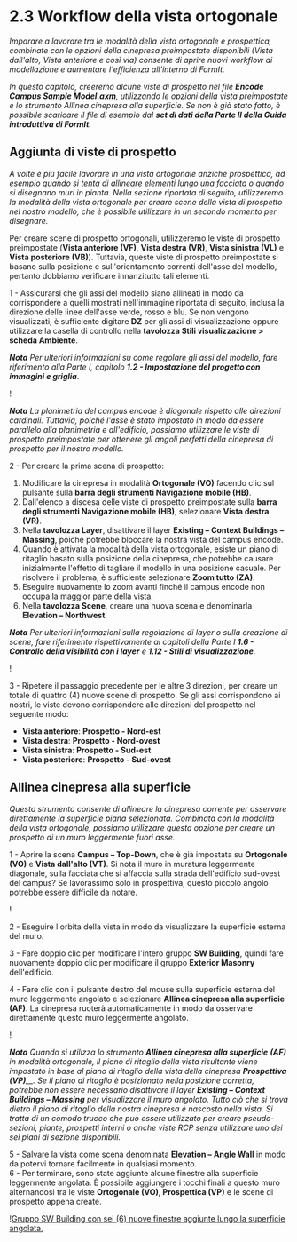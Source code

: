 # 2.3 Workflow della vista ortogonale

_Imparare a lavorare tra le modalità della vista ortogonale e prospettica, combinate con le opzioni della cinepresa preimpostate disponibili (Vista dall'alto, Vista anteriore e così via) consente di aprire nuovi workflow di modellazione e aumentare l'efficienza all'interno di FormIt._

_In questo capitolo, creeremo alcune viste di prospetto nel file_ _**Encode Campus Sample Model.axm**, utilizzando le opzioni della vista preimpostate e lo strumento Allinea cinepresa alla superficie. Se non è già stato fatto, è possibile scaricare il file di esempio dal_ _**set di dati della Parte II della Guida introduttiva di FormIt**._

## Aggiunta di viste di prospetto

_A volte è più facile lavorare in una vista ortogonale anziché prospettica, ad esempio quando si tenta di allineare elementi lungo una facciata o quando si disegnano muri in pianta. Nella sezione riportata di seguito, utilizzeremo la modalità della vista ortogonale per creare scene della vista di prospetto nel nostro modello, che è possibile utilizzare in un secondo momento per disegnare._

Per creare scene di prospetto ortogonali, utilizzeremo le viste di prospetto preimpostate (**Vista anteriore (VF)**, **Vista destra (VR)**, **Vista sinistra (VL)** e **Vista posteriore (VB)**). Tuttavia, queste viste di prospetto preimpostate si basano sulla posizione e sull'orientamento correnti dell'asse del modello, pertanto dobbiamo verificare innanzitutto tali elementi.

1 - Assicurarsi che gli assi del modello siano allineati in modo da corrispondere a quelli mostrati nell'immagine riportata di seguito, inclusa la direzione delle linee dell'asse verde, rosso e blu. Se non vengono visualizzati, è sufficiente digitare **DZ** per gli assi di visualizzazione oppure utilizzare la casella di controllo nella **tavolozza Stili visualizzazione > scheda Ambiente**.

_**Nota**_ _Per ulteriori informazioni su come regolare gli assi del modello, fare riferimento alla Parte I, capitolo_ _**1.2 - Impostazione del progetto con immagini e griglia**_.

\![](<../../.gitbook/assets/0 (7).png>)

_**Nota** La planimetria del campus encode è diagonale rispetto alle direzioni cardinali. Tuttavia, poiché l'asse è stato impostato in modo da essere parallelo alla planimetria e all'edificio, possiamo utilizzare le viste di prospetto preimpostate per ottenere gli angoli perfetti della cinepresa di prospetto per il nostro modello._

2 - Per creare la prima scena di prospetto:

1. Modificare la cinepresa in modalità **Ortogonale (VO)** facendo clic sul pulsante sulla **barra degli strumenti Navigazione mobile (HB)**.
2. Dall'elenco a discesa delle viste di prospetto preimpostate sulla **barra degli strumenti Navigazione mobile (HB)**, selezionare **Vista destra (VR)**.
3. Nella **tavolozza Layer**, disattivare il layer **Existing – Context Buildings – Massing**, poiché potrebbe bloccare la nostra vista del campus encode.
4. Quando è attivata la modalità della vista ortogonale, esiste un piano di ritaglio basato sulla posizione della cinepresa, che potrebbe causare inizialmente l'effetto di tagliare il modello in una posizione casuale. Per risolvere il problema, è sufficiente selezionare **Zoom tutto (ZA)**.
5. Eseguire nuovamente lo zoom avanti finché il campus encode non occupa la maggior parte della vista.
6. Nella **tavolozza Scene**, creare una nuova scena e denominarla **Elevation – Northwest**.

_**Nota**_ _Per ulteriori informazioni sulla regolazione di layer o sulla creazione di scene, fare riferimento rispettivamente ai capitoli della Parte I_ _**1.6 - Controllo della visibilità con i layer**_ _e_ _**1.12 - Stili di visualizzazione**._

\![](<../../.gitbook/assets/1 (10) (1).png>)

3 - Ripetere il passaggio precedente per le altre 3 direzioni, per creare un totale di quattro (4) nuove scene di prospetto. Se gli assi corrispondono ai nostri, le viste devono corrispondere alle direzioni del prospetto nel seguente modo:

* **Vista anteriore**: **Prospetto - Nord-est**
* **Vista destra**: **Prospetto - Nord-ovest**
* **Vista sinistra**: **Prospetto - Sud-est**
* **Vista posteriore**: **Prospetto - Sud-ovest**

## **Allinea cinepresa alla superficie**

_Questo strumento consente di allineare la cinepresa corrente per osservare direttamente la superficie piana selezionata. Combinata con la modalità della vista ortogonale, possiamo utilizzare questa opzione per creare un prospetto di un muro leggermente fuori asse._

1 - Aprire la scena **Campus – Top-Down**, che è già impostata su **Ortogonale (VO)** e **Vista dall'alto (VT)**. Si nota il muro in muratura leggermente diagonale, sulla facciata che si affaccia sulla strada dell'edificio sud-ovest del campus? Se lavorassimo solo in prospettiva, questo piccolo angolo potrebbe essere difficile da notare.

\![](<../../.gitbook/assets/2 (8) (1).png>)

2 - Eseguire l'orbita della vista in modo da visualizzare la superficie esterna del muro.

3 - Fare doppio clic per modificare l'intero gruppo **SW Building**, quindi fare nuovamente doppio clic per modificare il gruppo **Exterior Masonry** dell'edificio.

4 - Fare clic con il pulsante destro del mouse sulla superficie esterna del muro leggermente angolato e selezionare **Allinea cinepresa alla superficie (AF)**. La cinepresa ruoterà automaticamente in modo da osservare direttamente questo muro leggermente angolato.

\![](<../../.gitbook/assets/3 (9).png>)

_**Nota**_ _Quando si utilizza lo strumento_ _**Allinea cinepresa alla superficie**_ _**(AF)**_ _in modalità ortogonale, il piano di ritaglio della vista risultante viene impostato in base al piano di ritaglio della vista della cinepresa_ _**Prospettiva (VP)**__. Se il piano di ritaglio è posizionato nella posizione corretta, potrebbe non essere necessario disattivare il layer_ _**Existing – Context Buildings – Massing**_ _per visualizzare il muro angolato. Tutto ciò che si trova dietro il piano di ritaglio della nostra cinepresa è nascosto nella vista. Si tratta di un comodo trucco che può essere utilizzato per creare pseudo-sezioni, piante, prospetti interni o anche viste RCP senza utilizzare uno dei sei piani di sezione disponibili._

5 - Salvare la vista come scena denominata **Elevation – Angle Wall** in modo da potervi tornare facilmente in qualsiasi momento.\
 6 - Per terminare, sono state aggiunte alcune finestre alla superficie leggermente angolata. È possibile aggiungere i tocchi finali a questo muro alternandosi tra le viste **Ortogonale (VO), Prospettica (VP)** e le scene di prospetto appena create.

\![Gruppo SW Building con sei (6) nuove finestre aggiunte lungo la superficie angolata.](<../../.gitbook/assets/4 (10) (1).png>)
